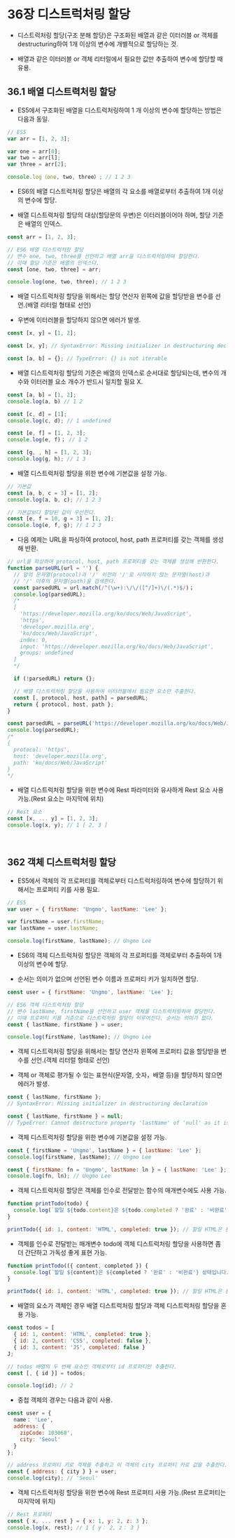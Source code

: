 # 36장 디스트럭처링 할당

- 디스트럭처링 할당(구조 분해 할당)은 구조화된 배열과 같은 이터러블 or 객체를 destructuring하여 1개 이상의 변수에 개별적으로 할당하는 것.

- 배열과 같은 이터러블 or 객체 리터럴에서 필요한 값만 추출하여 변수에 할당할 때 유용.

## 36.1 배열 디스트력처링 할당

- ES5에서 구조화된 배열을 디스트럭처링하여 1 개 이상의 변수에 할당하는 방법은 다음과 동일.

```jsx
// ES5
var arr = [1, 2, 3];

var one = arr[0];
var two = arr[l];
var three = arr[2];

console.log（one, two, three）; // 1 2 3
```

- ES6의 배열 디스트럭처링 할당은 배열의 각 요소를 배열로부터 추출하여 1개 이상의 변수에 할당.

- 배열 디스트럭처링 할당의 대상(할당문의 우변)은 이터러블이어야 하며, 할당 기준은 배열의 인덱스.

```jsx
const arr = [1, 2, 3];

// ES6 배열 디스트럭처링 할당
// 변수 one, two, three를 선언하고 배열 arr을 디스트럭처링하여 할당한다.
// 이때 할당 기준은 배열의 인덱스다.
const [one, two, three] = arr;

console.log(one, two, three); // 1 2 3
```

- 배열 디스트럭처링 할당을 위해서는 할당 연산자 왼쪽에 값을 할당받을 변수를 선언.(배열 리터럴 형태로 선언)

- 우변에 이터러블을 할당하지 않으면 에러가 발생.

```jsx
const [x, y] = [1, 2];

const [x, y]; // SyntaxError: Missing initializer in destructuring declaration

const [a, b] = {}; // TypeError: {} is not iterable
```

- 배열 디스트럭처링 할당의 기준은 배열의 인덱스로 순서대로 할당되는데, 변수의 개수와 이터러블 요소 개수가 반드시 일치할 필요 X.

```jsx
const [a, b] = [1, 2];
console.log(a, b) // 1 2

const [c, d] = [1];
console.log(c, d); // 1 undefined

const [e, f] = [1, 2, 3];
console.log(e, f)； // 1 2

const [g, , h] = [1, 2, 3];
console.log(g, h); // 1 3
```

- 배열 디스트럭처링 할당을 위한 변수에 기본값을 설정 가능.

```jsx
// 기본값
const [a, b, c = 3] = [1, 2];
console.log(a, b, c); // 1 2 3

// 기본값보다 할당된 값이 우선한다.
const [e, f = 10, g = 3] = [1, 2];
console.log(e, f, g); // 1 2 3
```

- 다음 예제는 URL을 파싱하여 protocol, host, path 프로퍼티를 갖는 객체를 생성해 반환.

```jsx
// url을 파상하여 protocol, host, path 프로퍼티를 갖는 객체를 생성해 반환한다.
function parseURL(url = '') {
  // 앞의 문자열(protocol)과 '/' 이전의 '/'로 시작하지 않는 문자열(host)과
  // '/' 이후의 문자열(path)을 검색한다.
  const parsedURL = url.match(/^(\w+):\/\/([^/]+)\/(.*)$/)；
  console.log(parsedURL);
  /*
  [
    'https://developer.mozilla.org/ko/docs/Web/JavaScript',
    'https',
    'developer.mozilla.org',
    'ko/docs/Web/JavaScript',
    index: 0,
    input: 'https://developer.mozilla.org/ko/docs/Web/JavaScript',
    groups: undefined
  ]
  */

  if (!parsedURL) return {};

  // 배열 디스트럭처링 할당을 사용하여 이터러블에서 필요한 요소만 추출한다.
  const [, protocol, host, path] = parsedURL;
  return { protocol, host, path };
}

const parsedURL = parseURL('https://developer.mozilla.org/ko/docs/Web/JavaScript');
console.log(parsedURL);
/*
{
  protocol: 'https',
  host: 'developer.mozilla.org',
  path: 'ko/docs/Web/JavaScript'
}
*/
```

- 배열 디스트럭처링 할당을 위한 변수에 Rest 파라미터와 유사하게 Rest 요소 사용 가능.(Rest 요소는 마지막에 위치)

```jsx
// Rest 요소
const [x, ... y] = [1, 2, 3];
console.log(x, y); // 1 [ 2, 3 ]
```
<br>

## 362 객체 디스트럭처링 할당

- ES5에서 객체의 각 프로퍼티를 객체로부터 디스트럭처링하여 변수에 할당하기 위해서는 프로퍼티 키를 사용 필요.

```jsx
// ES5
var user = { firstName: 'Ungmo', lastName: 'Lee' };

var firstName = user.firstName;
var lastName = user.lastName;

console.log(firstName, lastName); // Ungmo Lee
```

- ES6의 객체 디스트럭처링 할당은 객체의 각 프로퍼티를 객체로부터 추출하여 1개 이상의 변수에 할당.

- 순서는 의미가 없으며 선언된 변수 이름과 프로퍼티 키가 일치하면 할당.

```jsx
const user = { firstName: 'Ungmo', lastName: 'Lee' };

// ES6 객체 디스트럭처링 할당
// 변수 lastName, firstName을 선언하고 user 객체를 디스트럭처링하여 할당한다.
// 이때 프로퍼티 키를 기준으로 디스트럭처링 할당이 이루어진다. 순서는 의미가 없다.
const { lastName, firstName } = user;

console.log(firstName, lastName); // Ungmo Lee
```

- 객체 디스트럭처링 할당을 위해서는 할당 연산자 왼쪽에 프로퍼티 값을 할당받을 변수를 선언.(객체 리터럴 형태로 선언)

- 객체 or 객체로 평가될 수 있는 표현식(문자열, 숫자，배열 등)을 할당하지 않으면 에러가 발생.

```jsx
const { lastName, firstName };
// SyntaxError: Missing initializer in destructuring declaration

const { lastName, firstName } = null;
// TypeError: Cannot destructure property 'lastName' of 'null' as it is null.
```

- 객체 디스트럭처링 할당을 위한 변수에 기본값을 설정 가능.

```jsx
const { firstName = 'Ungmo', lastName } = { lastName: 'Lee' };
console.log(firstName, lastName); // Ungmo Lee

const { firstName: fn = 'Ungmo', lastName: ln } = { lastName: 'Lee' };
console.log(fn, ln); // Ungmo Lee
```

- 객체 디스트럭처링 할당은 객체를 인수로 전달받는 함수의 매개변수에도 사용 가능.

```jsx
function printTodo(todo) {
  console.log(`할일 ${todo.content}은 ${todo.completed ? '완료' : '비완료'} 상태입니다.`);
}

printTodo({ id: 1, content: 'HTML', completed: true }); // 할일 HTML은 완료 상태입니다.
```

- 객체를 인수로 전달받는 매개변수 todo에 객체 디스트럭처링 할당을 사용하면 좀 더 간단하고 가독성 좋게 표현 가능.

```jsx
function printTodo(({ content, completed }) {
  console.log(`할일 ${content}은 ${completed ? '완료' : '비완료'} 상태입니다.`);
}

printTodo({ id: 1, content: 'HTML', completed: true }); // 할일 HTML은 완료 상태입니다.
```

- 배열의 요소가 객체인 경우 배열 디스트럭처링 할당과 객체 디스트럭처링 할당을 혼용 가능.

```jsx
const todos = [
  { id: 1, content: 'HTML', completed: true },
  { id: 2, content: 'CSS', completed: false },
  { id: 3, content: 'JS', completed: false }
J;

// todos 배열의 두 번째 요소인 객체로부터 id 프로퍼티만 추출한다.
const [, { id }] = todos;

console.log(id); // 2
```

- 중첩 객체의 경우는 다음과 같이 사용.

```jsx
const user = {
  name： 'Lee',
  address: {
    zipCode: 103068',
    city: 'Seoul'
  }
};

// address 프로퍼티 키로 객체를 추출하고 이 객체의 city 프로퍼티 카로 값을 추출한다.
const { address: { city } } = user;
console.log(city); // 'Seoul'
```

- 객체 디스트럭처링 할당을 위한 변수에 Rest 프로퍼티 사용 가능.(Rest 프로퍼티는 마지막에 위치)

```jsx
// Rest 프로퍼티
const { x, ... rest } = { x: 1, y: 2, z: 3 };
console.log(x, rest); // 1 { y： 2, z： 3 }
```
<br>
